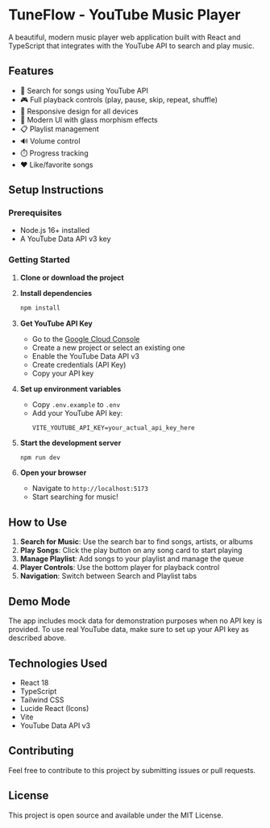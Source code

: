# TuneFlow - YouTube Music Player

A beautiful, modern music player web application built with React and TypeScript that integrates with the YouTube API to search and play music.

## Features

- 🎵 Search for songs using YouTube API
- 🎮 Full playback controls (play, pause, skip, repeat, shuffle)
- 📱 Responsive design for all devices
- 🎨 Modern UI with glass morphism effects
- 📋 Playlist management
- 🔊 Volume control
- ⏱️ Progress tracking
- ❤️ Like/favorite songs

## Setup Instructions

### Prerequisites

- Node.js 16+ installed
- A YouTube Data API v3 key

### Getting Started

1. **Clone or download the project**

2. **Install dependencies**
   ```bash
   npm install
   ```

3. **Get YouTube API Key**
   - Go to the [Google Cloud Console](https://console.cloud.google.com/)
   - Create a new project or select an existing one
   - Enable the YouTube Data API v3
   - Create credentials (API Key)
   - Copy your API key

4. **Set up environment variables**
   - Copy `.env.example` to `.env`
   - Add your YouTube API key:
     ```
     VITE_YOUTUBE_API_KEY=your_actual_api_key_here
     ```

5. **Start the development server**
   ```bash
   npm run dev
   ```

6. **Open your browser**
   - Navigate to `http://localhost:5173`
   - Start searching for music!

## How to Use

1. **Search for Music**: Use the search bar to find songs, artists, or albums
2. **Play Songs**: Click the play button on any song card to start playing
3. **Manage Playlist**: Add songs to your playlist and manage the queue
4. **Player Controls**: Use the bottom player for playback control
5. **Navigation**: Switch between Search and Playlist tabs

## Demo Mode

The app includes mock data for demonstration purposes when no API key is provided. To use real YouTube data, make sure to set up your API key as described above.

## Technologies Used

- React 18
- TypeScript
- Tailwind CSS
- Lucide React (Icons)
- Vite
- YouTube Data API v3

## Contributing

Feel free to contribute to this project by submitting issues or pull requests.

## License

This project is open source and available under the MIT License.